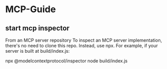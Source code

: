 # MCP-Guide

## start mcp inspector 
From an MCP server repository
To inspect an MCP server implementation, there's no need to clone this repo. Instead, use npx. For example, if your server is built at build/index.js:

npx @modelcontextprotocol/inspector node build/index.js